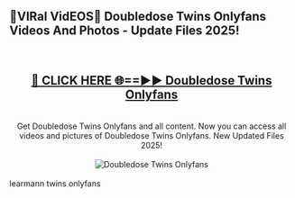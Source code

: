 <h2>🔴VIRal VidEOS🔴 Doubledose Twins Onlyfans Videos And Photos - Update Files 2025!</h2>
<br>
<div align="center">
<h2><a href="https://virallinks.top/odZfE0" rel="nofollow">🔴 CLICK HERE 🌐==►► Doubledose Twins Onlyfans</a></h2>
<br>
Get Doubledose Twins Onlyfans and all content. Now you can access all videos and pictures of Doubledose Twins Onlyfans. New Updated Files 2025!
<br>
<br>
<a href="https://virallinks.top/odZfE0" rel="nofollow" data-target="animated-image.originalLink"><img src="https://i.imgur.com/dJHk4Zq.gif)" alt="Doubledose Twins Onlyfans" style="max-width: 100%; display: inline-block;" data-target="animated-image.originalImage"></a>
</div>
<br>
learmann twins onlyfans